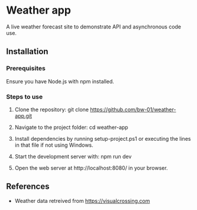 # Weather app

A live weather forecast site to demonstrate API and asynchronous code use. 

## Installation

### Prerequisites

Ensure you have Node.js with npm installed.

### Steps to use

1. Clone the repository: git clone https://github.com/bw-01/weather-app.git

2. Navigate to the project folder: cd weather-app

3. Install dependencies by running setup-project.ps1 or executing the lines in that file if not using Windows.

4. Start the development server with: npm run dev

5. Open the web server at http://localhost:8080/ in your browser.

## References

- Weather data retreived from https://visualcrossing.com